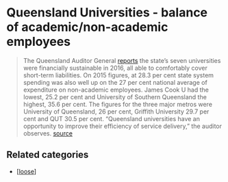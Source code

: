 # Queensland Universities - balance of academic/non-academic employees

> The Queensland Auditor General [reports](https://www.qao.qld.gov.au/sites/all/libraries/pdf.js/web/viewer.html?file=https%3A%2F%2Fwww.qao.qld.gov.au%2Fsites%2Fqao%2Ffiles%2Freports%2Funiversities_and_grammar_schools-2016_results_of_financial_audits_report_18-2016-17.pdf&utm_medium=email&utm_source=sendpress&utm_campaign) the state’s seven universities were financially sustainable in 2016, all able to comfortably cover short-term liabilities.
> On 2015 figures, at 28.3 per cent state system spending was also well up on the 27 per cent national average of expenditure on non-academic employees. James Cook U had the lowest, 25.2 per cent and University of Southern Queensland the highest, 35.6 per cent. The figures for the three major metros were University of Queensland, 26 per cent, Griffith University 29.7 per cent and QUT 30.5 per cent.  “Queensland universities have an opportunity to improve their efficiency of service delivery,” the auditor observes. [source](http://campusmorningmail.com.au/sendpress/email/?sid=NTIw&eid=NjkwNjk1&utm_medium=email&utm_source=sendpress&utm_campaign)

## Related categories

- [[loose]]

[//begin]: # "Autogenerated link references for markdown compatibility"
[loose]: ../loose "Loose notes"
[//end]: # "Autogenerated link references"
